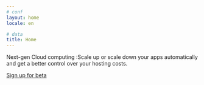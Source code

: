 ```yaml
---
# conf
layout: home
locale: en

# data
title: Home
---
```

Next-gen Cloud computing&nbsp;:Scale up or scale down your apps automatically and get a better control over your hosting costs.

<a class="btn btn-primary btn-large" href="/en/#login-signup">Sign up for beta</a>
